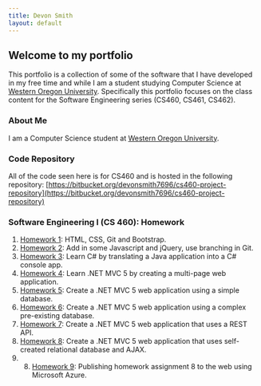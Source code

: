 ```yaml
---
title: Devon Smith
layout: default
---
```


## Welcome to my portfolio

This portfolio is a collection of some of the software that I have developed in my free time and while I am a student studying Computer Science at [Western Oregon University](https://www.wou.edu). Specifically this portfolio focuses on the class content
for the Software Engineering series (CS460, CS461, CS462).

### About Me
I am a Computer Science student at [Western Oregon University](https://www.wou.edu).

### Code Repository
All of the code seen here is for CS460 and is hosted in the following repository: [https://bitbucket.org/devonsmith7696/cs460-project-repository](https://bitbucket.org/devonsmith7696/cs460-project-repository)

### Software Engineering I (CS 460): Homework

1. [Homework 1](cs460/hw1/): HTML, CSS, Git and Bootstrap.
2. [Homework 2](cs460/hw2/): Add in some Javascript and jQuery, use branching in Git.
3. [Homework 3](cs460/hw3/): Learn C# by translating a Java application into a C# console app.
4. [Homework 4](cs460/hw4/): Learn .NET MVC 5 by creating a multi-page web application.
5. [Homework 5](cs460/hw5/): Create a .NET MVC 5 web application using a simple database.
6. [Homework 6](cs460/hw6/): Create a .NET MVC 5 web application using a complex pre-existing database.
7. [Homework 7](cs460/hw7/): Create a .NET MVC 5 web application that uses a REST API.
8. [Homework 8](cs460/hw8/): Create a .NET MVC 5 web application that uses self-created relational database and AJAX.
9. 8. [Homework 9](cs460/hw9/): Publishing homework assignment 8 to the web using Microsoft Azure. 




